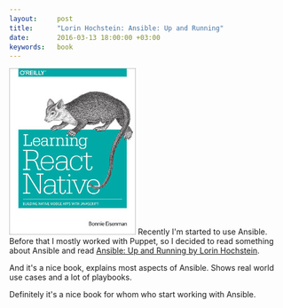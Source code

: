 ```yaml
---
layout:     post
title:      "Lorin Hochstein: Ansible: Up and Running"
date:       2016-03-13 18:00:00 +03:00
keywords:   book
---
```


![book cover white](/assets/react_native_book.jpg) Recently I'm started
to use Ansible. Before that I mostly worked with Puppet, so I decided
to read something about Ansible and read [Ansible: Up and Running by Lorin Hochstein](http://shop.oreilly.com/product/0636920035626.do).

And it's a nice book, explains most aspects of Ansible. Shows real world
use cases and a lot of playbooks.

Definitely it's a nice book for whom who start working with Ansible. 
